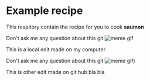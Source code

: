 # Example recipe

This respitory contain the recipe for you to cook **saumon** 

Don't ask me any question about this git ![meme gif](https://media2.giphy.com/media/v1.Y2lkPTc5MGI3NjExMDVreGFob3A0Ym8zYXQxYWdrN2d5ajByczkxOGYwcmkxODE0djFtYiZlcD12MV9pbnRlcm5hbF9naWZfYnlfaWQmY3Q9Zw/H5C8CevNMbpBqNqFjl/giphy.gif)

This is a local edit made on my computer.

Don't ask me any question about this git ![meme gif](https://media2.giphy.com/media/v1.Y2lkPTc5MGI3NjExMDVreGFob3A0Ym8zYXQxYWdrN2d5ajByczkxOGYwcmkxODE0djFtYiZlcD12MV9pbnRlcm5hbF9naWZfYnlfaWQmY3Q9Zw/H5C8CevNMbpBqNqFjl/giphy.gif))

This is other edit made on git hub bla bla

